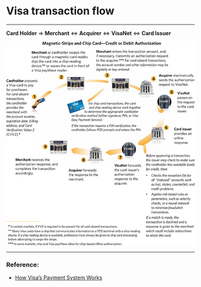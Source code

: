 # Visa transaction flow

---

**Card Holder** => **Merchant** <=> **Acquirer** <=> **VisaNet** <=> **Card Issuer**

![](./images/How-Visas-Payment-System-Works.png)

---

### Reference:

- [How Visa’s Payment System Works](http://blog.unibulmerchantservices.com/how-visas-payment-system-works/)
